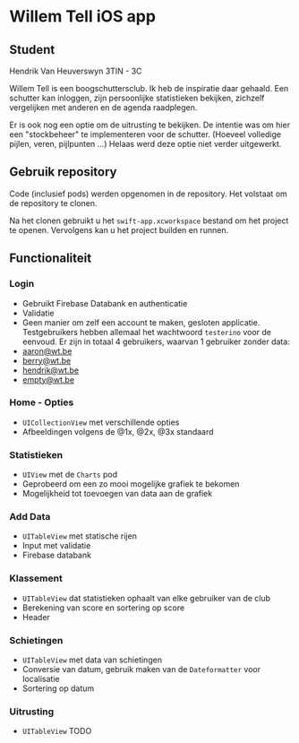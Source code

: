 # Willem Tell iOS app
## Student
Hendrik Van Heuverswyn
3TIN - 3C

Willem Tell is een boogschuttersclub. Ik heb de inspiratie daar gehaald. Een schutter kan inloggen, zijn persoonlijke statistieken bekijken, zichzelf vergelijken met anderen en de agenda raadplegen.

Er is ook nog een optie om de uitrusting te bekijken. De intentie was om hier een "stockbeheer" te implementeren voor de schutter. (Hoeveel volledige pijlen, veren, pijlpunten ...)
Helaas werd deze optie niet verder uitgewerkt.
## Gebruik repository
Code (inclusief pods) werden opgenomen in de repository. Het volstaat om de repository te clonen.

Na het clonen gebruikt u het `swift-app.xcworkspace` bestand om het project te openen. Vervolgens kan u het project builden en runnen.

## Functionaliteit
### Login
- Gebruikt Firebase Databank en authenticatie
- Validatie
- Geen manier om zelf een account te maken, gesloten applicatie.
Testgebruikers hebben allemaal het wachtwoord `testerino` voor de eenvoud.
Er zijn in totaal 4 gebruikers, waarvan 1 gebruiker zonder data:
- aaron@wt.be
- berry@wt.be
- hendrik@wt.be
- empty@wt.be

### Home - Opties   
- `UICollectionView` met verschillende opties
- Afbeeldingen volgens de @1x, @2x, @3x standaard

### Statistieken
- `UIView` met de `Charts` pod
- Geprobeerd om een zo mooi mogelijke grafiek te bekomen
- Mogelijkheid tot toevoegen van data aan de grafiek

### Add Data
- `UITableView` met statische rijen
- Input met validatie
- Firebase databank

### Klassement
- `UITableView` dat statistieken ophaalt van elke gebruiker van de club
- Berekening van score en sortering op score
- Header

### Schietingen
- `UITableView` met data van schietingen
- Conversie van datum, gebruik maken van de `Dateformatter` voor localisatie
- Sortering op datum

### Uitrusting
- `UITableView`
TODO
